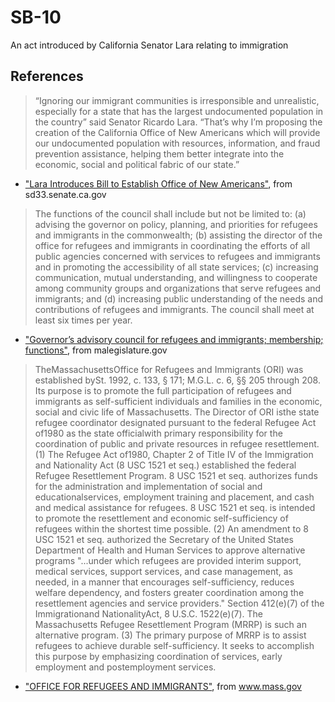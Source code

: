 # SB-10
An act introduced by California Senator Lara relating to immigration

## References

> “Ignoring our immigrant communities is irresponsible and unrealistic, especially for a state that has the largest undocumented population in the country” said Senator Ricardo Lara. “That’s why I’m proposing the creation of the California Office of New Americans which will provide our undocumented population with resources, information, and fraud prevention assistance, helping them better integrate into the economic, social and political fabric of our state.”

* ["Lara Introduces Bill to Establish Office of New Americans"](http://sd33.senate.ca.gov/news/2014-12-01-lara-introduces-bill-establish-california-office-new-americans), from sd33.senate.ca.gov

> The functions of the council shall include but not be limited to: (a) advising the governor on policy, planning, and priorities for refugees and immigrants in the commonwealth; (b) assisting the director of the office for refugees and immigrants in coordinating the efforts of all public agencies concerned with services to refugees and immigrants and in promoting the accessibility of all state services; (c) increasing communication, mutual understanding, and willingness to cooperate among community groups and organizations that serve refugees and immigrants; and (d) increasing public understanding of the needs and contributions of refugees and immigrants. The council shall meet at least six times per year.

* ["Governor’s advisory council for refugees and immigrants; membership; functions"](https://malegislature.gov/Laws/GeneralLaws/PartI/TitleII/Chapter6/Section208), from malegislature.gov

> TheMassachusettsOffice for Refugees and Immigrants (ORI) was established bySt. 1992, c. 133,
§ 171; M.G.L. c. 6, §§ 205 through 208. Its purpose is to promote the full participation of refugees
and immigrants as self-sufficient individuals and families in the economic, social and civic life of
Massachusetts. The Director of ORI isthe state refugee coordinator designated pursuant to the federal
Refugee Act of1980 as the state officialwith primary responsibility for the coordination of public and
private resources in refugee resettlement.
> (1) The Refugee Act of1980, Chapter 2 of Title IV of the Immigration and Nationality Act (8 USC
1521 et seq.) established the federal Refugee Resettlement Program. 8 USC 1521 et seq. authorizes
funds for the administration and implementation of social and educationalservices, employment training
and placement, and cash and medical assistance for refugees. 8 USC 1521 et seq. is intended to
promote the resettlement and economic self-sufficiency of refugees within the shortest time possible.
> (2) An amendment to 8 USC 1521 et seq. authorized the Secretary of the United States Department
of Health and Human Services to approve alternative programs "...under which refugees are provided
interim support, medical services, support services, and case management, as needed, in a manner that
encourages self-sufficiency, reduces welfare dependency, and fosters greater coordination among the
resettlement agencies and service providers." Section 412(e)(7) of the Immigrationand NationalityAct,
8 U.S.C. 1522(e)(7). The Massachusetts Refugee Resettlement Program (MRRP) is such an
alternative program.
> (3) The primary purpose of MRRP is to assist refugees to achieve durable self-sufficiency. It seeks
to accomplish this purpose by emphasizing coordination of services, early employment and postemployment
services.

* ["OFFICE FOR REFUGEES AND IMMIGRANTS"](http://www.mass.gov/courts/docs/lawlib/116-130cmr/121cmr2.pdf), from www.mass.gov
